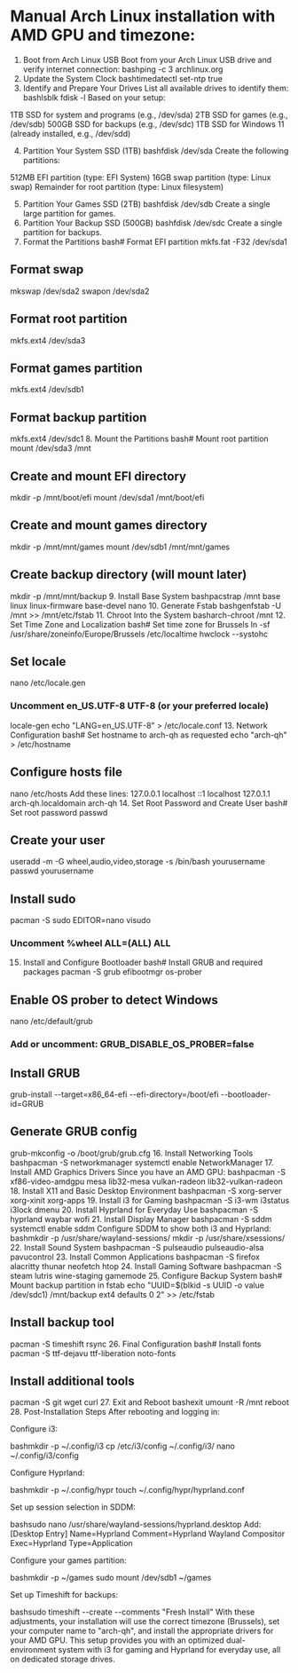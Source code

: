 # Manual Arch Linux installation with AMD GPU and timezone:
1. Boot from Arch Linux USB
Boot from your Arch Linux USB drive and verify internet connection:
bashping -c 3 archlinux.org
2. Update the System Clock
bashtimedatectl set-ntp true
3. Identify and Prepare Your Drives
List all available drives to identify them:
bashlsblk
fdisk -l
Based on your setup:

1TB SSD for system and programs (e.g., /dev/sda)
2TB SSD for games (e.g., /dev/sdb)
500GB SSD for backups (e.g., /dev/sdc)
1TB SSD for Windows 11 (already installed, e.g., /dev/sdd)

4. Partition Your System SSD (1TB)
bashfdisk /dev/sda
Create the following partitions:

512MB EFI partition (type: EFI System)
16GB swap partition (type: Linux swap)
Remainder for root partition (type: Linux filesystem)

5. Partition Your Games SSD (2TB)
bashfdisk /dev/sdb
Create a single large partition for games.
6. Partition Your Backup SSD (500GB)
bashfdisk /dev/sdc
Create a single partition for backups.
7. Format the Partitions
bash# Format EFI partition
mkfs.fat -F32 /dev/sda1

## Format swap
mkswap /dev/sda2
swapon /dev/sda2

## Format root partition
mkfs.ext4 /dev/sda3

## Format games partition
mkfs.ext4 /dev/sdb1

## Format backup partition
mkfs.ext4 /dev/sdc1
8. Mount the Partitions
bash# Mount root partition
mount /dev/sda3 /mnt

## Create and mount EFI directory
mkdir -p /mnt/boot/efi
mount /dev/sda1 /mnt/boot/efi

## Create and mount games directory
mkdir -p /mnt/mnt/games
mount /dev/sdb1 /mnt/mnt/games

## Create backup directory (will mount later)
mkdir -p /mnt/mnt/backup
9. Install Base System
bashpacstrap /mnt base linux linux-firmware base-devel nano
10. Generate Fstab
bashgenfstab -U /mnt >> /mnt/etc/fstab
11. Chroot Into the System
basharch-chroot /mnt
12. Set Time Zone and Localization
bash# Set time zone for Brussels
ln -sf /usr/share/zoneinfo/Europe/Brussels /etc/localtime
hwclock --systohc

## Set locale
nano /etc/locale.gen
### Uncomment en_US.UTF-8 UTF-8 (or your preferred locale)
locale-gen
echo "LANG=en_US.UTF-8" > /etc/locale.conf
13. Network Configuration
bash# Set hostname to arch-qh as requested
echo "arch-qh" > /etc/hostname

## Configure hosts file
nano /etc/hosts
Add these lines:
127.0.0.1   localhost
::1         localhost
127.0.1.1   arch-qh.localdomain   arch-qh
14. Set Root Password and Create User
bash# Set root password
passwd

## Create your user
useradd -m -G wheel,audio,video,storage -s /bin/bash yourusername
passwd yourusername

## Install sudo
pacman -S sudo
EDITOR=nano visudo
### Uncomment %wheel ALL=(ALL) ALL
15. Install and Configure Bootloader
bash# Install GRUB and required packages
pacman -S grub efibootmgr os-prober

## Enable OS prober to detect Windows
nano /etc/default/grub
### Add or uncomment: GRUB_DISABLE_OS_PROBER=false

## Install GRUB
grub-install --target=x86_64-efi --efi-directory=/boot/efi --bootloader-id=GRUB

## Generate GRUB config
grub-mkconfig -o /boot/grub/grub.cfg
16. Install Networking Tools
bashpacman -S networkmanager
systemctl enable NetworkManager
17. Install AMD Graphics Drivers
Since you have an AMD GPU:
bashpacman -S xf86-video-amdgpu mesa lib32-mesa vulkan-radeon lib32-vulkan-radeon
18. Install X11 and Basic Desktop Environment
bashpacman -S xorg-server xorg-xinit xorg-apps
19. Install i3 for Gaming
bashpacman -S i3-wm i3status i3lock dmenu
20. Install Hyprland for Everyday Use
bashpacman -S hyprland waybar wofi
21. Install Display Manager
bashpacman -S sddm
systemctl enable sddm
Configure SDDM to show both i3 and Hyprland:
bashmkdir -p /usr/share/wayland-sessions/
mkdir -p /usr/share/xsessions/
22. Install Sound System
bashpacman -S pulseaudio pulseaudio-alsa pavucontrol
23. Install Common Applications
bashpacman -S firefox alacritty thunar neofetch htop
24. Install Gaming Software
bashpacman -S steam lutris wine-staging gamemode
25. Configure Backup System
bash# Mount backup partition in fstab
echo "UUID=$(blkid -s UUID -o value /dev/sdc1) /mnt/backup ext4 defaults 0 2" >> /etc/fstab

## Install backup tool
pacman -S timeshift rsync
26. Final Configuration
bash# Install fonts
pacman -S ttf-dejavu ttf-liberation noto-fonts

## Install additional tools
pacman -S git wget curl
27. Exit and Reboot
bashexit
umount -R /mnt
reboot
28. Post-Installation Steps
After rebooting and logging in:

Configure i3:

bashmkdir -p ~/.config/i3
cp /etc/i3/config ~/.config/i3/
nano ~/.config/i3/config

Configure Hyprland:

bashmkdir -p ~/.config/hypr
touch ~/.config/hypr/hyprland.conf

Set up session selection in SDDM:

bashsudo nano /usr/share/wayland-sessions/hyprland.desktop
Add:
[Desktop Entry]
Name=Hyprland
Comment=Hyprland Wayland Compositor
Exec=Hyprland
Type=Application

Configure your games partition:

bashmkdir -p ~/games
sudo mount /dev/sdb1 ~/games

Set up Timeshift for backups:

bashsudo timeshift --create --comments "Fresh Install"
With these adjustments, your installation will use the correct timezone (Brussels), set your computer name to "arch-qh", and install the appropriate drivers for your AMD GPU. This setup provides you with an optimized dual-environment system with i3 for gaming and Hyprland for everyday use, all on dedicated storage drives.

